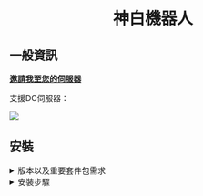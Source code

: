 <h1 align="center">神白機器人</h1>

## 一般資訊

[**邀請我至您的伺服器**](https://discord.com/api/oauth2/authorize?client_id=935165496427446302&permissions=8&scope=bot%20applications.commands)

支援DC伺服器：

<a href="https://discord.gg/dcdev"><img src="https://discord.com/api/guilds/846992875236884521/widget.png?style=banner4"></a>

## 安裝

<details>
  <summary>版本以及重要套件包需求</summary>

  ### 版本
  
  * [nodejs](https://nodejs.org)
    - 最低nodejs v16.6，建議使用最新的nodejs LTS
  
  ### 套件包
  
  > **Note**
  >> 只是列出重要套件包，且不需要單獨安裝
  >>> 意思就是不需要使用` npm i <package>`

  * [discordjs](https://www.npmjs.com/package/discord.js)
    - 最低discordjs v13，建議使用最新的discordjs
</details>
  
<details>
  <summary>安裝步驟</summary>

  ### 修改`./botconfig/config.json
  
  ```json
  {
    "token": "你的機器人權杖",
    "prefix": "!",
    "ownerIDS": [
        "578138842117308426"
    ],
    "fnbr": "GET from: https://fnbr.co",
    "fortnitetracker": "GET from: https://fortnitetracker.com",
    "memer_api": "GET from: https://discord.gg/Mc2FudJkgP",
    "status": {
        "text": "{prefix}help | on {guildcount} Servers, with {membercount} Members | Played: {songsplayed} Songs",
        "type": "神白機器人1.0測試中",
        "url": "https://twitch.tv/milratodiscordbot",
        "text2": "By: discord.gg/dcdev"
    },
    "clientsettings": {
        "nodes": [
            {
                "host": "Lavalink網址",
                "port": 2333,
                "password": "Godwhite"
            }
        ]
    },
    "spotify": {
        "clientSecret": "GET from: https://developers.spotify.com",
        "clientID": "GET from: https://developers.spotify.com"
    },
    "settings": {
        "COMMENT": "time_delay 0 === insta leave",
        "leaveOnEmpty_Channel": {
            "enabled": true,
            "time_delay": 30000
        },
        "LeaveOnEmpty_Queue": {
            "enabled": true,
            "time_delay": 30000
        },
        "selfDeaf": true
    },
    "lyricssettings": {
        "lyrics_finder": true,
        "ksoft_api": {
            "use_this_instead": true,
            "api_key": "DISABLED"
        }
    }
}
  ```
  1. token
    - 機器人權杖，這不用多說吧到 [**Discord Devloper Portal**](https://discord.com/developers/applications) 拿自己的機器人權杖
  
  2. prefix
    - 預設的機器人前綴
  
  3. ownerIDS
    - 機器人的擁有者ID，可以填很多個，像這樣：
  ```json
  {
    "ownerIDS": [
      "123",
      "456",
      "789"
    ]
  }
  ```
  
  4. status
    - 就是機器人的狀態，可以設定：
      1. text
        - 第一種文字，任意填
      2. type
        - 正在...，可以填的有：
        - 正在玩：`PLAYING`
        - 正在看：`WATCHING`
        - 競爭中：`COMPETEING`
        - 正在直播：`STREAMING`
        - 注意大小寫
      3. url
        - 如果`type`是填`STREAMING`的可以填入網址
      4. text2
        - 第二種文字，任意填
  
  5. clientsettings的nodes
    - 填入Lavalink的網址，可以自架，不然去Google也有
  
  6. spotify
    - 如果要播spotify的音樂的話請填入，到 [**Spotify for Developer**](https://developer.spotify.com/) 得到這些東西
  
  7. settings
    - 顧名思義
  
  8. lyricssettings
    - 歌詞尋找用的，但現在還沒有實裝，所以不用管他
  
</details>
